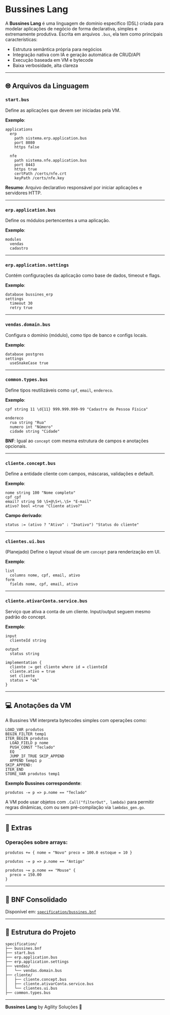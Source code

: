 # Bussines Lang

A **Bussines Lang** é uma linguagem de domínio específico (DSL) criada para modelar aplicações de negócio de forma declarativa, simples e extremamente produtiva. Escrita em arquivos `.bus`, ela tem como principais características:

- Estrutura semântica própria para negócios
- Integração nativa com IA e geração automática de CRUD/API
- Execução baseada em VM e bytecode
- Baixa verbosidade, alta clareza

---

## 🌐 Arquivos da Linguagem

### `start.bus`

Define as aplicações que devem ser iniciadas pela VM.

**Exemplo**:
```bus
applications
  erp
    path sistema.erp.application.bus
    port 8080
    https false

  nfe
    path sistema.nfe.application.bus
    port 8443
    https true
    certPath /certs/nfe.crt
    keyPath /certs/nfe.key
```

**Resumo**: Arquivo declarativo responsável por iniciar aplicações e servidores HTTP.

---

### `erp.application.bus`

Define os módulos pertencentes a uma aplicação.

**Exemplo**:
```bus
modules
  vendas
  cadastro
```

---

### `erp.application.settings`

Contém configurações da aplicação como base de dados, timeout e flags.

**Exemplo**:
```bus
database bussines_erp
settings
  timeout 30
  retry true
```

---

### `vendas.domain.bus`

Configura o domínio (módulo), como tipo de banco e configs locais.

**Exemplo**:
```bus
database postgres
settings
  useSnakeCase true
```

---

### `common.types.bus`

Define tipos reutilizáveis como `cpf`, `email`, `endereco`.

**Exemplo**:
```bus
cpf string 11 \d{11} 999.999.999-99 "Cadastro de Pessoa Física"

endereco
  rua string "Rua"
  numero int "Número"
  cidade string "Cidade"
```

**BNF**: Igual ao `concept` com mesma estrutura de campos e anotações opcionais.

---

### `cliente.concept.bus`

Define a entidade cliente com campos, máscaras, validações e default.

**Exemplo**:
```bus
nome string 100 "Nome completo"
cpf cpf
email? string 50 \S+@\S+\.\S+ "E-mail"
ativo? bool =true "Cliente ativo?"
```

**Campo derivado**:
```bus
status := (ativo ? "Ativo" : "Inativo") "Status do cliente"
```

---

### `clientes.ui.bus`

(Planejado) Define o layout visual de um `concept` para renderização em UI.

**Exemplo**:
```bus
list
  columns nome, cpf, email, ativo
form
  fields nome, cpf, email, ativo
```

---

### `cliente.ativarConta.service.bus`

Serviço que ativa a conta de um cliente. Input/output seguem mesmo padrão do concept.

**Exemplo**:
```bus
input
  clienteId string

output
  status string

implementation {
  cliente := get cliente where id = clienteId
  cliente.ativo = true
  set cliente
  status = "ok"
}
```

---

## 💻 Anotações da VM

A Bussines VM interpreta bytecodes simples com operações como:

```text
LOAD_VAR produtos
BEGIN_FILTER temp1
ITER_BEGIN produtos
  LOAD_FIELD p nome
  PUSH_CONST "Teclado"
  EQ
  JUMP_IF_TRUE SKIP_APPEND
  APPEND temp1 p
SKIP_APPEND:
ITER_END
STORE_VAR produtos temp1
```

**Exemplo Bussines correspondente**:
```bus
produtos -= p => p.nome == "Teclado"
```

A VM pode usar objetos com `.Call("filterOut", lambda)` para permitir regras dinâmicas, com ou sem pré-compilação via `lambdas_gen.go`.

---

## 🧠 Extras

### Operações sobre arrays:
```bus
produtos += { nome = "Novo" preco = 100.0 estoque = 10 }

produtos -= p => p.nome == "Antigo"

produtos ~= p.nome == "Mouse" {
  preco = 150.00
}
```

---

## 📄 BNF Consolidado

Disponível em: [`specification/bussines.bnf`](./bussines.bnf)

---

## 📁 Estrutura do Projeto

```
specification/
├── bussines.bnf
├── start.bus
├── erp.application.bus
├── erp.application.settings
├── vendas/
│   └── vendas.domain.bus
├── cliente/
│   ├── cliente.concept.bus
│   ├── cliente.ativarConta.service.bus
│   └── clientes.ui.bus
├── common.types.bus
```

---

**Bussines Lang** by Agility Soluções 🚀